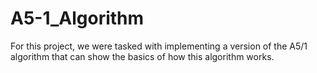 # A5-1_Algorithm
For this project, we were tasked with implementing a version of the A5/1 algorithm that can show the basics of how this algorithm works.
